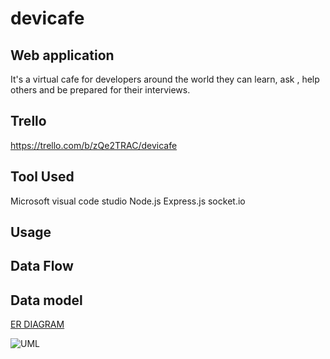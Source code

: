 # devicafe

## Web application

It's a virtual cafe for developers around the world they can learn, ask , help others and be prepared for their interviews.

##  Trello 

https://trello.com/b/zQe2TRAC/devicafe

## Tool Used

Microsoft visual code studio 
Node.js
Express.js
socket.io



## Usage 

## Data Flow

## Data model 
[ER DIAGRAM](https://drive.google.com/file/d/1jPR0BJp7auCNzFhRuiF3g2zHGlz6GtOK/view?usp=sharing)


![UML](https://drive.google.com/file/d/1cIRk6yFlEpLKlze4MrGe6AdMSfjf0xBN/view?usp=sharing)

